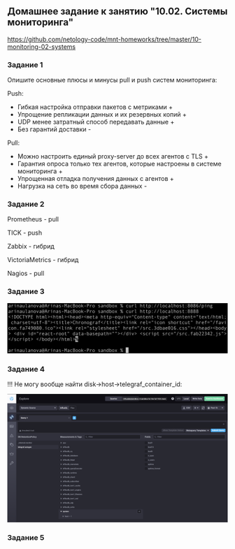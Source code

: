 ## Домашнее задание к занятию "10.02. Системы мониторинга"
https://github.com/netology-code/mnt-homeworks/tree/master/10-monitoring-02-systems


### Задание 1
Опишите основные плюсы и минусы pull и push систем мониторинга:

Push:
* Гибкая настройка отправки пакетов с метриками +
* Упрощение репликации данных и их резервных копий +
* UDP менее затратный способ передавать данные +
* Без гарантий доставки -


Pull:
* Можно настроить единый proxy-server до всех агентов с TLS +
* Гарантия опроса только тех агентов, которые настроены в системе мониторинга +
* Упрощенная отладка получения данных с агентов +
* Нагрузка на сеть во время сбора данных -

### Задание 2
Prometheus - pull

TICK - push

Zabbix - гибрид

VictoriaMetrics - гибрид

Nagios - pull

### Задание 3
![image info](../images/monitoring/systems/task1.png)

### Задание 4
!!! Не могу вообще найти disk->host->telegraf_container_id:

![image info](../images/monitoring/systems/task4.png)

### Задание 5

